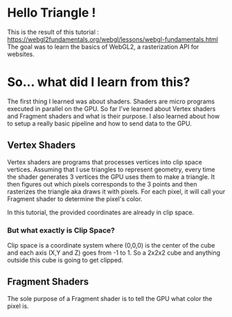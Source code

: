 # Hello Triangle !
This is the result of this tutorial : https://webgl2fundamentals.org/webgl/lessons/webgl-fundamentals.html
The goal was to learn the basics of WebGL2, a rasterization API for websites.

# So... what did I learn from this?

The first thing I learned was about shaders. Shaders are micro programs executed in parallel on the GPU. So far I've learned about Vertex shaders and Fragment shaders and what is their purpose. I also learned about how to setup a really basic pipeline and how to send data to the GPU.

## Vertex Shaders

Vertex shaders are programs that processes vertices into clip space vertices. Assuming that I use triangles to represent geometry, every time the shader generates 3 vertices the GPU uses them to make a triangle. It then figures out which pixels corresponds to the 3 points and then rasterizes the triangle aka draws it with pixels. For each pixel, it will call your Fragment shader to determine the pixel's color.

In this tutorial, the provided coordinates are already in clip space.

### But what exactly is Clip Space?
Clip space is a coordinate system where (0,0,0) is the center of the cube and each axis (X,Y and Z) goes from -1 to 1. So a 2x2x2 cube and anything outside this cube is going to get clipped.

## Fragment Shaders
The sole purpose of a Fragment shader is to tell the GPU what color the pixel is.
